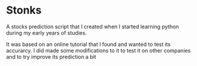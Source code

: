 # Stonks
A stocks prediction script that I created when I started learning python during my early years of studies.

It was based on an online tutorial that I found and wanted to test its accurarcy. 
I did made some modifications to it to test it on other companies and to try improve its prediction a bit
